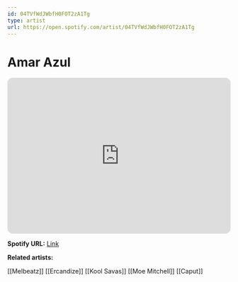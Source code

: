 ```yaml
---
id: 04TVfWdJWbfH0FOT2zA1Tg
type: artist
url: https://open.spotify.com/artist/04TVfWdJWbfH0FOT2zA1Tg
---
```

# Amar Azul

<iframe style="border-radius:12px" src="https://open.spotify.com/embed/artist/04TVfWdJWbfH0FOT2zA1Tg" width="100%" height="352" frameBorder="0" allowfullscreen="" allow="autoplay; clipboard-write; encrypted-media; fullscreen; picture-in-picture" loading="lazy"></iframe>

**Spotify URL:** [Link](https://open.spotify.com/artist/04TVfWdJWbfH0FOT2zA1Tg)

**Related artists:**

[[Melbeatz]]
[[Ercandize]]
[[Kool Savas]]
[[Moe Mitchell]]
[[Caput]]
